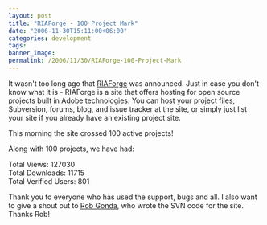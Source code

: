 ```yaml
---
layout: post
title: "RIAForge - 100 Project Mark"
date: "2006-11-30T15:11:00+06:00"
categories: development 
tags: 
banner_image: 
permalink: /2006/11/30/RIAForge-100-Project-Mark
---
```


It wasn't too long ago that <a href="http://www.riaforge.org">RIAForge</a> was announced. Just in case you don't know what it is - RIAForge is a site that offers hosting for open source projects built in Adobe technologies. You can host your project files, Subversion, forums, blog, and issue tracker at the site, or simply just list your site if you already have an existing project site.

This morning the site crossed 100 active projects!

Along with 100 projects, we have had:

Total Views: 127030<br />
Total Downloads: 11715<br />
Total Verified Users: 801<br />

Thank you to everyone who has used the support, bugs and all. I also want to give a shout out to <a href="http://www.robgonda.com/blog/">Rob Gonda</a>, who wrote the SVN code for the site. Thanks Rob!